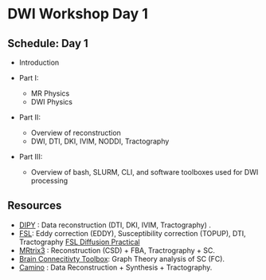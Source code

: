 # DWI Workshop Day 1

## Schedule: Day 1 

* Introduction 

* Part I: 
	* MR Physics 
	* DWI Physics 

* Part II:
	* Overview of reconstruction
	* DWI, DTI, DKI, IVIM, NODDI, Tractography

* Part III: 
	* Overview of bash, SLURM, CLI, and software toolboxes used for DWI processing
	

## Resources 

* [DIPY](https://dipy.org) : Data reconstruction (DTI, DKI, IVIM, Tractography) .
* [FSL](https://fsl.fmrib.ox.ac.uk/fsl/fslwiki/FDT/UserGuide):  Eddy correction (EDDY), Susceptibility correction (TOPUP), DTI, Tractography [FSL Diffusion Practical](https://fsl.fmrib.ox.ac.uk/fslcourse/2019_Beijing/lectures/FDT/fdt1.html)
* [MRtrix3](https://www.mrtrix.org/) : Reconstruction (CSD) + FBA, Tractrography + SC.
* [Brain Connecitivty Toolbox](https://sites.google.com/site/bctnet/): Graph Theory analysis of SC (FC).
* [Camino](http://camino.cs.ucl.ac.uk/) : Data Reconstruction + Synthesis + Tractography.

